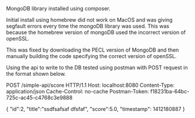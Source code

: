 MongoDB library installed using composer.

Initial install using homebrew did not work on MacOS and was giving segfault errors every time the mongoDB library was used.
This was because the homebrew version of mongoDB used the incorrect version of openSSL.

This was fixed by downloading the PECL version of MongoDB and then manually building the code specifying the correct version of openSSL.

Using the api to write to the DB tested using postman with POST request in the format shown below.

POST /simple-api/score HTTP/1.1
Host: localhost:8080
Content-Type: application/json
Cache-Control: no-cache
Postman-Token: f18231ba-64bc-725c-ac45-c4768c3e9888

{
"id":2,
"title":"ssdfsafsaf dfsfaf",
"score":5.0,
"timestamp": 1412180887
}